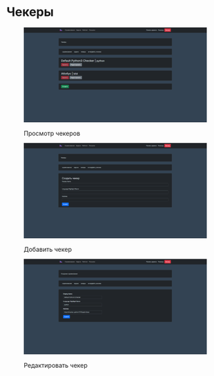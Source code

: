 # Чекеры

<figure><img src="../../.gitbook/assets/image (47).png" alt=""><figcaption><p>Просмотр чекеров</p></figcaption></figure>

<figure><img src="../../.gitbook/assets/image (48).png" alt=""><figcaption><p>Добавить чекер</p></figcaption></figure>

<figure><img src="../../.gitbook/assets/image (49).png" alt=""><figcaption><p>Редактировать чекер</p></figcaption></figure>
